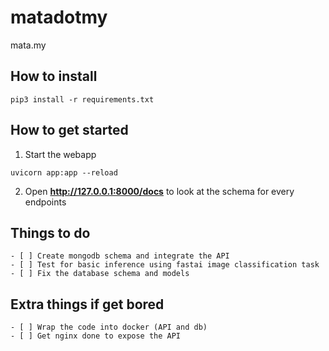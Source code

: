 # matadotmy
mata.my

## How to install
```
pip3 install -r requirements.txt
```

## How to get started
1. Start the webapp
```
uvicorn app:app --reload
```

2. Open **http://127.0.0.1:8000/docs** to look at the schema for every endpoints

## Things to do
```
- [ ] Create mongodb schema and integrate the API
- [ ] Test for basic inference using fastai image classification task
- [ ] Fix the database schema and models
```

## Extra things if get bored
```
- [ ] Wrap the code into docker (API and db)
- [ ] Get nginx done to expose the API
```